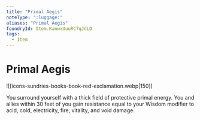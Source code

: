 ```yaml
---
title: "Primal Aegis"
noteType: ":luggage:"
aliases: "Primal Aegis"
foundryId: Item.KanwxUuuRC7qJdLD
tags:
  - Item
---
```


# Primal Aegis
![[icons-sundries-books-book-red-exclamation.webp|150]]

You surround yourself with a thick field of protective primal energy. You and allies within 30 feet of you gain resistance equal to your Wisdom modifier to acid, cold, electricity, fire, vitality, and void damage.
